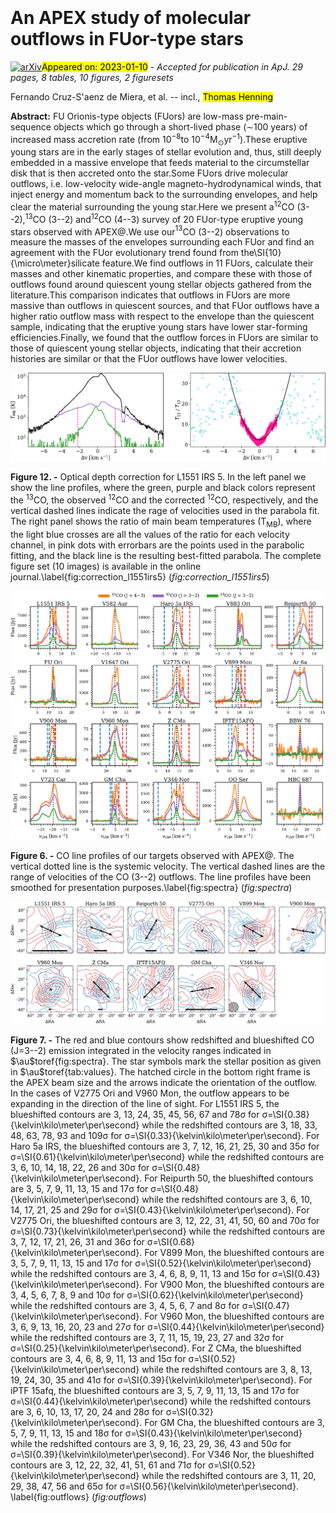 <div class="macros" style="visibility:hidden;">
$\newcommand{\ensuremath}{}$
$\newcommand{\xspace}{}$
$\newcommand{\object}[1]{\texttt{#1}}$
$\newcommand{\farcs}{{.}''}$
$\newcommand{\farcm}{{.}'}$
$\newcommand{\arcsec}{''}$
$\newcommand{\arcmin}{'}$
$\newcommand{\ion}[2]{#1#2}$
$\newcommand{\textsc}[1]{\textrm{#1}}$
$\newcommand{\hl}[1]{\textrm{#1}}$
$\newcommand{\kms}[1]{\SI[mode=text]{#1}{\kilo\meter\per\second}}$
$\newcommand{\ghz}[1]{\SI{#1}{\giga\hertz}}$
$\newcommand{\au}{\si{\astronomicalunit}}$
$\newcommand{\sci}[2]{\ensuremath{#1\times10^{#2}}}$
$\newcommand{\sectionautorefname}{Section}$</div>

<div class="macros" style="visibility:hidden;">
$\newcommand{$\ensuremath$}{}$
$\newcommand{$\xspace$}{}$
$\newcommand{$\object$}[1]{\texttt{#1}}$
$\newcommand{$\farcs$}{{.}''}$
$\newcommand{$\farcm$}{{.}'}$
$\newcommand{$\arcsec$}{''}$
$\newcommand{$\arcmin$}{'}$
$\newcommand{$\ion$}[2]{#1#2}$
$\newcommand{$\textsc$}[1]{\textrm{#1}}$
$\newcommand{$\hl$}[1]{\textrm{#1}}$
$\newcommand{$\kms$}[1]{\SI[mode=text]{#1}{\kilo\meter\per\second}}$
$\newcommand{$\ghz$}[1]{\SI{#1}{\giga\hertz}}$
$\newcommand{$\au$}{\si{\astronomicalunit}}$
$\newcommand{$\sci$}[2]{$\ensuremath${#1\times10^{#2}}}$
$\newcommand{$\sectionautorefname$}{Section}$</div>



<div id="title">

# An APEX study of molecular outflows in FUor-type stars

</div>
<div id="comments">

[![arXiv](https://img.shields.io/badge/arXiv-2301.03387-b31b1b.svg)](https://arxiv.org/abs/2301.03387)<mark>Appeared on: 2023-01-10</mark> - _Accepted for publication in ApJ. 29 pages, 8 tables, 10 figures, 2 figuresets_

</div>
<div id="authors">

Fernando Cruz-S\'aenz de Miera, et al. -- incl., <mark>Thomas Henning</mark>

</div>
<div id="abstract">

**Abstract:** FU Orionis-type objects (FUors) are low-mass pre-main-sequence objects which go through a short-lived phase ($\sim$100 years) of increased mass accretion rate (from 10$^{-8}$to 10$^{-4}$M$_\odot$yr$^{-1}$).These eruptive young stars are in the early stages of stellar evolution and, thus, still deeply embedded in a massive envelope that feeds material to the circumstellar disk that is then accreted onto the star.Some FUors drive molecular outflows, i.e. low-velocity wide-angle magneto-hydrodynamical winds, that inject energy and momentum back to the surrounding envelopes, and help clear the material surrounding the young star.Here we present a$^{12}$CO (3--2),$^{13}$CO (3--2) and$^{12}$CO (4--3) survey of 20 FUor-type eruptive young stars observed with APEX\@.We use our$^{13}$CO (3--2) observations to measure the masses of the envelopes surrounding each FUor and find an agreement with the FUor evolutionary trend found from the\SI{10}{\micro\meter}silicate feature.We find outflows in 11 FUors, calculate their masses and other kinematic properties, and compare these with those of outflows found around quiescent young stellar objects gathered from the literature.This comparison indicates that outflows in FUors are more massive than outflows in quiescent sources, and that FUor outflows have a higher ratio outflow mass with respect to the envelope than the quiescent sample, indicating that the eruptive young stars have lower star-forming efficiencies.Finally, we found that the outflow forces in FUors are similar to those of quiescent young stellar objects, indicating that their accretion histories are similar or that the FUor outflows have lower velocities.

</div>

<div id="div_fig1">

<img src="tmp_2301.03387/figures/L1551IRS5_parabolas.png" alt="Fig12" width="100%"/>

**Figure 12. -** Optical depth correction for L1551 IRS 5.
  In the left panel we show the line profiles, where the green, purple and black colors represent the $^{13}$CO, the observed $^{12}$CO and the corrected $^{12}$CO, respectively, and the vertical dashed lines indicate the rage of velocities used in the parabola fit.
  The right panel shows the ratio of main beam temperatures (T$_\mathrm{MB}$), where the light blue crosses are all the values of the ratio for each velocity channel, in pink dots with errorbars are the points used in the parabolic fitting, and the black line is the resulting best-fitted parabola. The complete figure set (10 images) is available in the online journal.\label{fig:correction_l1551irs5} (*fig:correction_l1551irs5*)

</div>
<div id="div_fig2">

<img src="tmp_2301.03387/figures/line_profiles.png" alt="Fig6" width="100%"/>

**Figure 6. -** CO line profiles of our targets observed with APEX\@. The vertical dotted line is the systemic velocity. The vertical dashed lines are the range of velocities of the CO (3--2) outflows. The line profiles have been smoothed for presentation purposes.\label{fig:spectra} (*fig:spectra*)

</div>
<div id="div_fig3">

<img src="tmp_2301.03387/figures/outflows_32.png" alt="Fig7" width="100%"/>

**Figure 7. -** The red and blue contours show redshifted and blueshifted CO (J=3--2) emission integrated in the velocity ranges indicated in $\au$toref{fig:spectra}.
The star symbols mark the stellar position as given in $\au$toref{tab:values}.
The hatched circle in the bottom right frame is the APEX beam size and the arrows indicate the orientation of the outflow.
In the cases of V2775 Ori and V960 Mon, the outflow appears to be expanding in the direction of the line of sight.
For L1551 IRS 5, the blueshifted contours are 3, 13, 24, 35, 45, 56, 67 and 78$\upsigma$ for $\upsigma$=\SI{0.38}{\kelvin\kilo\meter\per\second} while the redshifted contours are 3, 18, 33, 48, 63, 78, 93 and 109$\upsigma$ for $\upsigma$=\SI{0.33}{\kelvin\kilo\meter\per\second}.
For Haro 5a IRS, the blueshifted contours are 3, 7, 12, 16, 21, 25, 30 and 35$\upsigma$ for $\upsigma$=\SI{0.61}{\kelvin\kilo\meter\per\second} while the redshifted contours are 3, 6, 10, 14, 18, 22, 26 and 30$\upsigma$ for $\upsigma$=\SI{0.48}{\kelvin\kilo\meter\per\second}.
For Reipurth 50, the blueshifted contours are 3, 5, 7, 9, 11, 13, 15 and 17$\upsigma$ for $\upsigma$=\SI{0.48}{\kelvin\kilo\meter\per\second} while the redshifted contours are 3, 6, 10, 14, 17, 21, 25 and 29$\upsigma$ for $\upsigma$=\SI{0.43}{\kelvin\kilo\meter\per\second}.
For V2775 Ori, the blueshifted contours are 3, 12, 22, 31, 41, 50, 60 and 70$\upsigma$ for $\upsigma$=\SI{0.73}{\kelvin\kilo\meter\per\second} while the redshifted contours are 3, 7, 12, 17, 21, 26, 31 and 36$\upsigma$ for $\upsigma$=\SI{0.68}{\kelvin\kilo\meter\per\second}.
For V899 Mon, the blueshifted contours are 3, 5, 7, 9, 11, 13, 15 and 17$\upsigma$ for $\upsigma$=\SI{0.52}{\kelvin\kilo\meter\per\second} while the redshifted contours are 3, 4, 6, 8, 9, 11, 13 and 15$\upsigma$ for $\upsigma$=\SI{0.43}{\kelvin\kilo\meter\per\second}.
For V900 Mon, the blueshifted contours are 3, 4, 5, 6, 7, 8, 9 and 10$\upsigma$ for $\upsigma$=\SI{0.62}{\kelvin\kilo\meter\per\second} while the redshifted contours are 3, 4, 5, 6, 7 and 8$\upsigma$ for $\upsigma$=\SI{0.47}{\kelvin\kilo\meter\per\second}.
For V960 Mon, the blueshifted contours are 3, 6, 9, 13, 16, 20, 23 and 27$\upsigma$ for $\upsigma$=\SI{0.44}{\kelvin\kilo\meter\per\second} while the redshifted contours are 3, 7, 11, 15, 19, 23, 27 and 32$\upsigma$ for $\upsigma$=\SI{0.25}{\kelvin\kilo\meter\per\second}.
For Z CMa, the blueshifted contours are 3, 4, 6, 8, 9, 11, 13 and 15$\upsigma$ for $\upsigma$=\SI{0.52}{\kelvin\kilo\meter\per\second} while the redshifted contours are 3, 8, 13, 19, 24, 30, 35 and 41$\upsigma$ for $\upsigma$=\SI{0.39}{\kelvin\kilo\meter\per\second}.
For iPTF 15afq, the blueshifted contours are 3, 5, 7, 9, 11, 13, 15 and 17$\upsigma$ for $\upsigma$=\SI{0.44}{\kelvin\kilo\meter\per\second} while the redshifted contours are 3, 6, 10, 13, 17, 20, 24 and 28$\upsigma$ for $\upsigma$=\SI{0.32}{\kelvin\kilo\meter\per\second}.
For GM Cha, the blueshifted contours are 3, 5, 7, 9, 11, 13, 15 and 18$\upsigma$ for $\upsigma$=\SI{0.43}{\kelvin\kilo\meter\per\second} while the redshifted contours are 3, 9, 16, 23, 29, 36, 43 and 50$\upsigma$ for $\upsigma$=\SI{0.39}{\kelvin\kilo\meter\per\second}.
For V346 Nor, the blueshifted contours are 3, 12, 22, 32, 41, 51, 61 and 71$\upsigma$ for $\upsigma$=\SI{0.52}{\kelvin\kilo\meter\per\second} while the redshifted contours are 3, 11, 20, 29, 38, 47, 56 and 65$\upsigma$ for $\upsigma$=\SI{0.56}{\kelvin\kilo\meter\per\second}.
\label{fig:outflows} (*fig:outflows*)

</div>